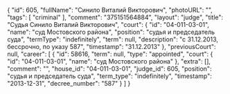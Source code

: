 {
    "id": 605,
    "fullName": "Синило Виталий Викторович",
    "photoURL": "",
    "tags": [
        "criminal"
    ],
    "comment": "375151564884",
    "layout": "judge",
    "title": "Судья Синило Виталий Викторович",
    "court": {
        "id": "04-011-03-01",
        "name": "суд Мостовского района",
        "position": "судья и председатель суда",
        "termType": "indefinitely",
        "term": null,
        "description": "c 31.12.2013, бессрочно, по указу 587",
        "timestamp": "31.12.2013"
    },
    "previousCourt": null,
    "career": [
        {
            "id": 58616,
            "term": null,
            "type": "appointed",
            "court": {
                "id": "04-011-03-01",
                "name": "суд Мостовского района"
            },
            "extra": [],
            "comment": "",
            "house_id": "04-011-03-01",
            "judge_id": 605,
            "position": "судья и председатель суда",
            "term_type": "indefinitely",
            "timestamp": "2013-12-31",
            "decree_number": "587"
        }
    ]
}